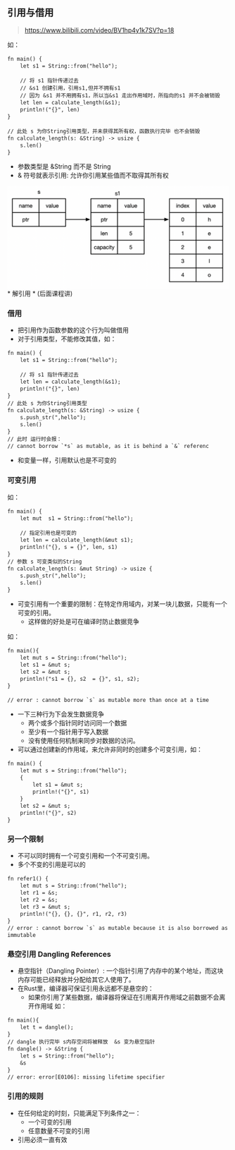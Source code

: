 ## 引用与借用

> https://www.bilibili.com/video/BV1hp4y1k7SV?p=18

如：
```
fn main() {
    let s1 = String::from("hello");

    // 将 s1 指针传递过去
    // &s1 创建引用，引用s1,但并不拥有s1
    // 因为 &s1 并不用拥有s1，所以当&s1 走出作用域时，所指向的s1 并不会被销毁
    let len = calculate_length(&s1);
    println!("{}", len)
}

// 此处 s 为你String引用类型，并未获得其所有权，函数执行完毕 也不会销毁
fn calculate_length(s: &String) -> usize {
    s.len()
}
```

* 参数类型是 &String 而不是 String
* & 符号就表示引用: 允许你引用某些值而不取得其所有权
<img style="display: block; margin: 0 auto;" src="../img/String_&.png" alt="" />
* 解引用 * (后面课程讲)

### 借用
* 把引用作为函数参数的这个行为叫做借用
* 对于引用类型，不能修改其值，如：
```
fn main() {
    let s1 = String::from("hello");

    // 将 s1 指针传递过去
    let len = calculate_length(&s1);
    println!("{}", len)
}
// 此处 s 为你String引用类型
fn calculate_length(s: &String) -> usize {
    s.push_str(",hello");
    s.len()
}
// 此时 运行时会报：
// cannot borrow `*s` as mutable, as it is behind a `&` referenc
```
* 和变量一样，引用默认也是不可变的

### 可变引用
如：
```
fn main() {
    let mut  s1 = String::from("hello");

    // 指定引用也是可变的
    let len = calculate_length(&mut s1);
    println!("{}, s = {}", len, s1)
}
// 参数 s 可变类似的String
fn calculate_length(s: &mut String) -> usize {
    s.push_str(",hello");
    s.len()
}
```

* 可变引用有一个重要的限制：在特定作用域内，对某一块儿数据，只能有一个可变的引用。
    - 这样做的好处是可在编译时防止数据竞争

如：
```
fn main(){
    let mut s = String::from("hello");
    let s1 = &mut s;
    let s2 = &mut s;
    println!("s1 = {}, s2  = {}", s1, s2);
}

// error : cannot borrow `s` as mutable more than once at a time
```

* 一下三种行为下会发生数据竞争
    * 两个或多个指针同时访问同一个数据
    * 至少有一个指针用于写入数据
    * 没有使用任何机制来同步对数据的访问。
* 可以通过创建新的作用域，来允许非同时的创建多个可变引用，如：
```
fn main() {
    let mut s = String::from("hello");
    {
        let s1 = &mut s;
        println!("{}", s1)
    }
    let s2 = &mut s;
    println!("{}", s2)
}
```

### 另一个限制
* 不可以同时拥有一个可变引用和一个不可变引用。
* 多个不变的引用是可以的
```
fn refer1() {
    let mut s = String::from("hello");
    let r1 = &s;
    let r2 = &s;
    let r3 = &mut s;
    println!("{}, {}, {}", r1, r2, r3)
}
// error : cannot borrow `s` as mutable because it is also borrowed as immutable
```

### 悬空引用 Dangling References
* 悬空指针（Dangling Pointer）: 一个指针引用了内存中的某个地址，而这块内存可能已经释放并分配给其它人使用了。
* 在Rust里，编译器可保证引用永远都不是悬空的：
    * 如果你引用了某些数据，编译器将保证在引用离开作用域之前数据不会离开作用域
如：
```
fn main(){
    let t = dangle();
}
// dangle 执行完毕 s内存空间将被释放  &s 变为悬空指针
fn dangle() -> &String {
    let s = String::from("hello");
    &s
}
// error: error[E0106]: missing lifetime specifier
```

### 引用的规则
* 在任何给定的时刻，只能满足下列条件之一：
    * 一个可变的引用
    * 任意数量不可变的引用
* 引用必须一直有效